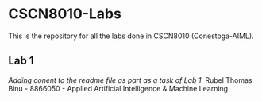 # CSCN8010-Labs
This is the repository for all the labs done in CSCN8010 (Conestoga-AIML).

## Lab 1
*Adding conent to the readme file as part as a task of Lab 1.*
Rubel Thomas Binu - 8866050 - Applied Artificial Intelligence & Machine Learning
